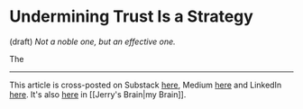 # Undermining Trust Is a Strategy
 (draft) 
*Not a noble one, but an effective one.* 

The 

--- 
This article is cross-posted on Substack [here](), Medium [here]() and LinkedIn [here](). It's also [here]() in [[Jerry's Brain|my Brain]]. 